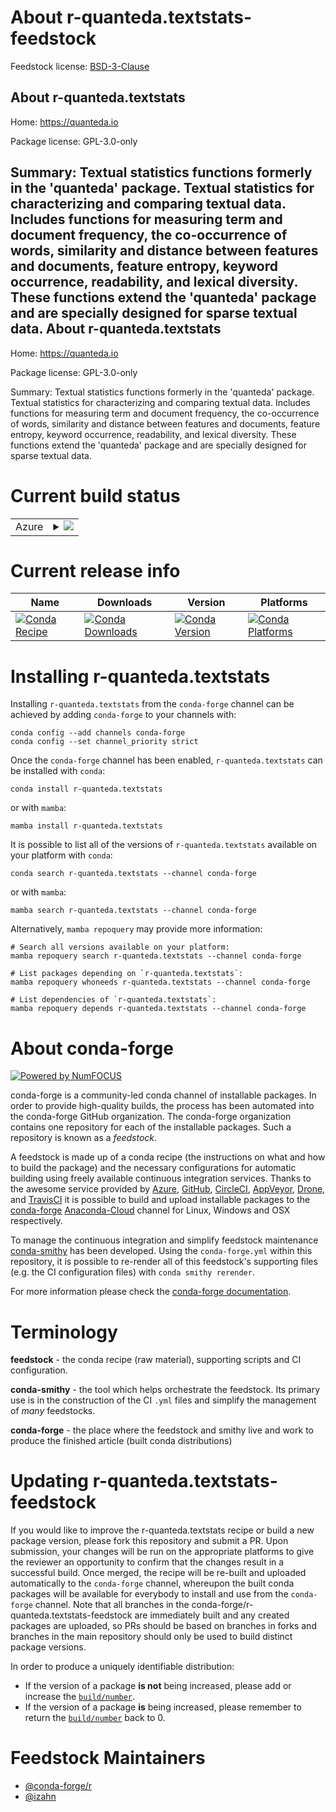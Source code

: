 About r-quanteda.textstats-feedstock
====================================

Feedstock license: [BSD-3-Clause](https://github.com/conda-forge/r-quanteda.textstats-feedstock/blob/main/LICENSE.txt)

About r-quanteda.textstats
--------------------------

Home: https://quanteda.io

Package license: GPL-3.0-only

Summary: Textual statistics functions formerly in the 'quanteda' package. Textual statistics for characterizing and comparing textual data. Includes functions for measuring term and document frequency, the co-occurrence of words, similarity and distance between features and documents, feature entropy, keyword occurrence, readability, and lexical diversity.  These functions extend the 'quanteda' package and are specially designed for sparse textual data.
About r-quanteda.textstats
--------------------------

Home: https://quanteda.io

Package license: GPL-3.0-only

Summary: Textual statistics functions formerly in the 'quanteda' package. Textual statistics for characterizing and comparing textual data. Includes functions for measuring term and document frequency, the co-occurrence of words, similarity and distance between features and documents, feature entropy, keyword occurrence, readability, and lexical diversity.  These functions extend the 'quanteda' package and are specially designed for sparse textual data.

Current build status
====================


<table>
    
  <tr>
    <td>Azure</td>
    <td>
      <details>
        <summary>
          <a href="https://dev.azure.com/conda-forge/feedstock-builds/_build/latest?definitionId=12646&branchName=main">
            <img src="https://dev.azure.com/conda-forge/feedstock-builds/_apis/build/status/r-quanteda.textstats-feedstock?branchName=main">
          </a>
        </summary>
        <table>
          <thead><tr><th>Variant</th><th>Status</th></tr></thead>
          <tbody><tr>
              <td>linux_64_r_base4.2</td>
              <td>
                <a href="https://dev.azure.com/conda-forge/feedstock-builds/_build/latest?definitionId=12646&branchName=main">
                  <img src="https://dev.azure.com/conda-forge/feedstock-builds/_apis/build/status/r-quanteda.textstats-feedstock?branchName=main&jobName=linux&configuration=linux%20linux_64_r_base4.2" alt="variant">
                </a>
              </td>
            </tr><tr>
              <td>linux_64_r_base4.3</td>
              <td>
                <a href="https://dev.azure.com/conda-forge/feedstock-builds/_build/latest?definitionId=12646&branchName=main">
                  <img src="https://dev.azure.com/conda-forge/feedstock-builds/_apis/build/status/r-quanteda.textstats-feedstock?branchName=main&jobName=linux&configuration=linux%20linux_64_r_base4.3" alt="variant">
                </a>
              </td>
            </tr><tr>
              <td>osx_64_r_base4.2</td>
              <td>
                <a href="https://dev.azure.com/conda-forge/feedstock-builds/_build/latest?definitionId=12646&branchName=main">
                  <img src="https://dev.azure.com/conda-forge/feedstock-builds/_apis/build/status/r-quanteda.textstats-feedstock?branchName=main&jobName=osx&configuration=osx%20osx_64_r_base4.2" alt="variant">
                </a>
              </td>
            </tr><tr>
              <td>osx_64_r_base4.3</td>
              <td>
                <a href="https://dev.azure.com/conda-forge/feedstock-builds/_build/latest?definitionId=12646&branchName=main">
                  <img src="https://dev.azure.com/conda-forge/feedstock-builds/_apis/build/status/r-quanteda.textstats-feedstock?branchName=main&jobName=osx&configuration=osx%20osx_64_r_base4.3" alt="variant">
                </a>
              </td>
            </tr><tr>
              <td>win_64</td>
              <td>
                <a href="https://dev.azure.com/conda-forge/feedstock-builds/_build/latest?definitionId=12646&branchName=main">
                  <img src="https://dev.azure.com/conda-forge/feedstock-builds/_apis/build/status/r-quanteda.textstats-feedstock?branchName=main&jobName=win&configuration=win%20win_64_" alt="variant">
                </a>
              </td>
            </tr>
          </tbody>
        </table>
      </details>
    </td>
  </tr>
</table>

Current release info
====================

| Name | Downloads | Version | Platforms |
| --- | --- | --- | --- |
| [![Conda Recipe](https://img.shields.io/badge/recipe-r--quanteda.textstats-green.svg)](https://anaconda.org/conda-forge/r-quanteda.textstats) | [![Conda Downloads](https://img.shields.io/conda/dn/conda-forge/r-quanteda.textstats.svg)](https://anaconda.org/conda-forge/r-quanteda.textstats) | [![Conda Version](https://img.shields.io/conda/vn/conda-forge/r-quanteda.textstats.svg)](https://anaconda.org/conda-forge/r-quanteda.textstats) | [![Conda Platforms](https://img.shields.io/conda/pn/conda-forge/r-quanteda.textstats.svg)](https://anaconda.org/conda-forge/r-quanteda.textstats) |

Installing r-quanteda.textstats
===============================

Installing `r-quanteda.textstats` from the `conda-forge` channel can be achieved by adding `conda-forge` to your channels with:

```
conda config --add channels conda-forge
conda config --set channel_priority strict
```

Once the `conda-forge` channel has been enabled, `r-quanteda.textstats` can be installed with `conda`:

```
conda install r-quanteda.textstats
```

or with `mamba`:

```
mamba install r-quanteda.textstats
```

It is possible to list all of the versions of `r-quanteda.textstats` available on your platform with `conda`:

```
conda search r-quanteda.textstats --channel conda-forge
```

or with `mamba`:

```
mamba search r-quanteda.textstats --channel conda-forge
```

Alternatively, `mamba repoquery` may provide more information:

```
# Search all versions available on your platform:
mamba repoquery search r-quanteda.textstats --channel conda-forge

# List packages depending on `r-quanteda.textstats`:
mamba repoquery whoneeds r-quanteda.textstats --channel conda-forge

# List dependencies of `r-quanteda.textstats`:
mamba repoquery depends r-quanteda.textstats --channel conda-forge
```


About conda-forge
=================

[![Powered by
NumFOCUS](https://img.shields.io/badge/powered%20by-NumFOCUS-orange.svg?style=flat&colorA=E1523D&colorB=007D8A)](https://numfocus.org)

conda-forge is a community-led conda channel of installable packages.
In order to provide high-quality builds, the process has been automated into the
conda-forge GitHub organization. The conda-forge organization contains one repository
for each of the installable packages. Such a repository is known as a *feedstock*.

A feedstock is made up of a conda recipe (the instructions on what and how to build
the package) and the necessary configurations for automatic building using freely
available continuous integration services. Thanks to the awesome service provided by
[Azure](https://azure.microsoft.com/en-us/services/devops/), [GitHub](https://github.com/),
[CircleCI](https://circleci.com/), [AppVeyor](https://www.appveyor.com/),
[Drone](https://cloud.drone.io/welcome), and [TravisCI](https://travis-ci.com/)
it is possible to build and upload installable packages to the
[conda-forge](https://anaconda.org/conda-forge) [Anaconda-Cloud](https://anaconda.org/)
channel for Linux, Windows and OSX respectively.

To manage the continuous integration and simplify feedstock maintenance
[conda-smithy](https://github.com/conda-forge/conda-smithy) has been developed.
Using the ``conda-forge.yml`` within this repository, it is possible to re-render all of
this feedstock's supporting files (e.g. the CI configuration files) with ``conda smithy rerender``.

For more information please check the [conda-forge documentation](https://conda-forge.org/docs/).

Terminology
===========

**feedstock** - the conda recipe (raw material), supporting scripts and CI configuration.

**conda-smithy** - the tool which helps orchestrate the feedstock.
                   Its primary use is in the construction of the CI ``.yml`` files
                   and simplify the management of *many* feedstocks.

**conda-forge** - the place where the feedstock and smithy live and work to
                  produce the finished article (built conda distributions)


Updating r-quanteda.textstats-feedstock
=======================================

If you would like to improve the r-quanteda.textstats recipe or build a new
package version, please fork this repository and submit a PR. Upon submission,
your changes will be run on the appropriate platforms to give the reviewer an
opportunity to confirm that the changes result in a successful build. Once
merged, the recipe will be re-built and uploaded automatically to the
`conda-forge` channel, whereupon the built conda packages will be available for
everybody to install and use from the `conda-forge` channel.
Note that all branches in the conda-forge/r-quanteda.textstats-feedstock are
immediately built and any created packages are uploaded, so PRs should be based
on branches in forks and branches in the main repository should only be used to
build distinct package versions.

In order to produce a uniquely identifiable distribution:
 * If the version of a package **is not** being increased, please add or increase
   the [``build/number``](https://docs.conda.io/projects/conda-build/en/latest/resources/define-metadata.html#build-number-and-string).
 * If the version of a package **is** being increased, please remember to return
   the [``build/number``](https://docs.conda.io/projects/conda-build/en/latest/resources/define-metadata.html#build-number-and-string)
   back to 0.

Feedstock Maintainers
=====================

* [@conda-forge/r](https://github.com/conda-forge/r/)
* [@izahn](https://github.com/izahn/)

